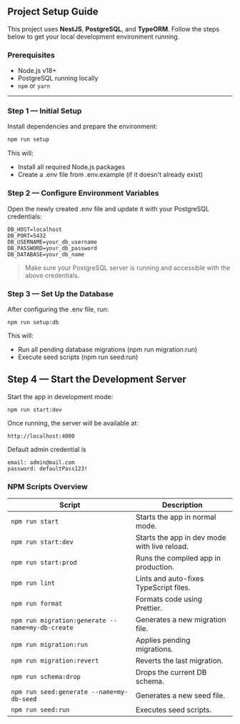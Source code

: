 ## Project Setup Guide

This project uses **NestJS**, **PostgreSQL**, and **TypeORM**. Follow the steps below to get your local development environment running.

### Prerequisites

- Node.js v18+
- PostgreSQL running locally
- `npm` or `yarn`

---

### Step 1 — Initial Setup

Install dependencies and prepare the environment:

```bash
npm run setup
```

This will:

- Install all required Node.js packages
- Create a .env file from .env.example (if it doesn't already exist)

### Step 2 — Configure Environment Variables

Open the newly created .env file and update it with your PostgreSQL credentials:

```
DB_HOST=localhost
DB_PORT=5432
DB_USERNAME=your_db_username
DB_PASSWORD=your_db_password
DB_DATABASE=your_db_name
```

> Make sure your PostgreSQL server is running and accessible with the above credentials.

### Step 3 — Set Up the Database

After configuring the .env file, run:

```
npm run setup:db
```

This will:

- Run all pending database migrations (npm run migration:run)
- Execute seed scripts (npm run seed:run)

## Step 4 — Start the Development Server

Start the app in development mode:

```
npm run start:dev
```

Once running, the server will be available at:

```
http://localhost:4000
```

Default admin credential is

```
email: admin@mail.com
password: defaultPass123!
```

### NPM Scripts Overview

| Script                                           | Description                                  |
| ------------------------------------------------ | -------------------------------------------- |
| `npm run start`                                  | Starts the app in normal mode.               |
| `npm run start:dev`                              | Starts the app in dev mode with live reload. |
| `npm run start:prod`                             | Runs the compiled app in production.         |
| `npm run lint`                                   | Lints and auto-fixes TypeScript files.       |
| `npm run format`                                 | Formats code using Prettier.                 |
| `npm run migration:generate --name=my-db-create` | Generates a new migration file.              |
| `npm run migration:run`                          | Applies pending migrations.                  |
| `npm run migration:revert`                       | Reverts the last migration.                  |
| `npm run schema:drop`                            | Drops the current DB schema.                 |
| `npm run seed:generate --name=my-db-seed`        | Generates a new seed file.                   |
| `npm run seed:run`                               | Executes seed scripts.                       |
